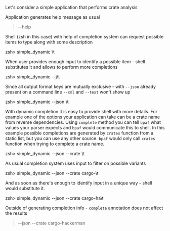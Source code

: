 Let's consider a simple application that performs crate analysis

Application generates help message as usual

> --help

Shell (zsh in this case) with help of completion system can request possible items to type
along with some description

zsh> simple_dynamic \t

When user provides enough input to identify a possible item - shell substitutes it and allows
to perform more completions

zsh> simple_dynamic --j\t

Since all output format keys are mutually exclusive - with `--json` already present on a
command line `--xml` and `--text` won't show up

zsh> simple_dynamic --json \t

With dynamic completion it is easy to provide shell with more details. For example one of the
options your application can take can be a crate name from reverse dependencies. Using
`complete` method you can tell `bpaf` what values your parser expects and `bpaf` would
communicate this to shell. In this example possible completions are generated by `crates`
function from a static list, but you can use any other source. `bpaf` would only call `crates`
function when trying to complete a crate name.

zsh> simple_dynamic --json --crate \t

As usual completion system uses input to filter on possible variants

zsh> simple_dynamic --json --crate cargo-\t

And as soon as there's enough to identify input in a unique way - shell would substitute it.

zsh> simple_dynamic --json --crate cargo-ha\t

Outside of generating completion info - `complete` annotation does not affect the results

> --json --crate cargo-hackerman
